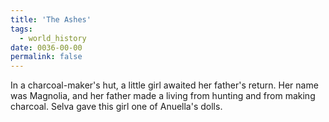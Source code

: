 ```yaml
---
title: 'The Ashes'
tags:
  - world_history
date: 0036-00-00
permalink: false
---
```

In a charcoal-maker's hut, a little girl awaited her father's return. Her name was Magnolia, and her father made a living from hunting and from making charcoal. Selva gave this girl one of Anuella's dolls.